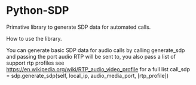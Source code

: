 # Python-SDP
Primative library to generate SDP data for automated calls.

How to use the library.

You can generate basic SDP data for audio calls by calling generate_sdp and passing the port audio RTP will be sent to, you also pass a list of support rtp profiles see https://en.wikipedia.org/wiki/RTP_audio_video_profile for a full list
call_sdp = sdp.generate_sdp(self, local_ip, audio_media_port, [rtp_profile])